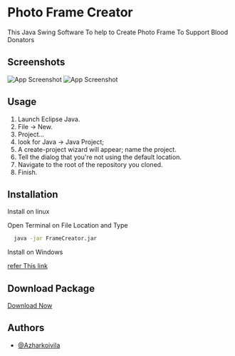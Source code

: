 
# Photo Frame Creator

This Java Swing Software To help to Create Photo Frame To Support Blood Donators

## Screenshots

![App Screenshot]() 
![App Screenshot]()
## Usage

1. Launch Eclipse Java.
2. File -> New.
3. Project...
4. look for Java -> Java Project;
5. A create-project wizard will appear; name the project.
6. Tell the dialog that you're not using the default location.
7. Navigate to the root of the repository you cloned.
8. Finish.

## Installation

Install on linux

Open Terminal on File Location and Type
```bash
  java -jar FrameCreator.jar
```
Install on Windows 

[refer This link](https://www.wikihow.com/Run-a-.Jar-Java-File)

## Download Package
[Download Now]()

## Authors

- [@Azharkoivila](https://www.github.com/Azharkoivila)

